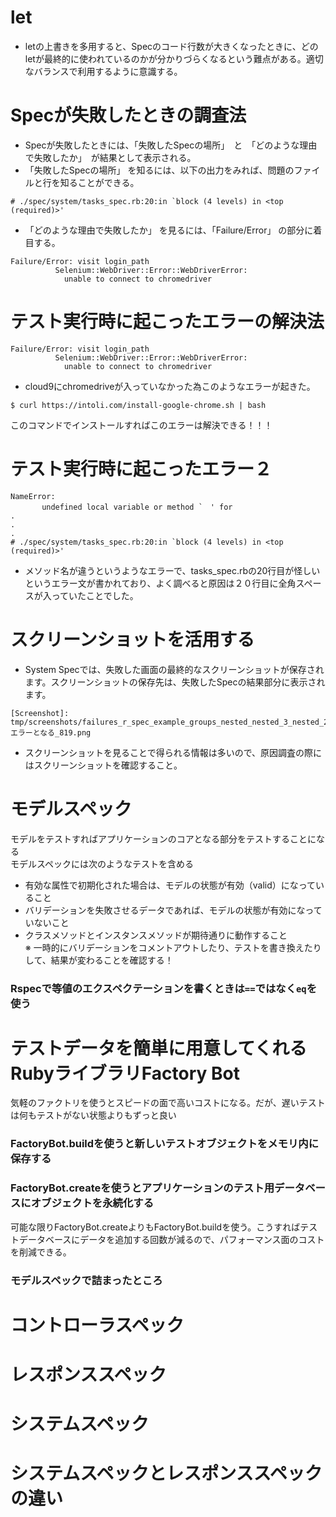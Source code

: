 # let
- letの上書きを多用すると、Specのコード行数が大きくなったときに、どのletが最終的に使われているのかが分かりづらくなるという難点がある。適切なバランスで利用するように意識する。

# Specが失敗したときの調査法
- Specが失敗したときには、「失敗したSpecの場所」　と　「どのような理由で失敗したか」　が結果として表示される。
- 「失敗したSpecの場所」 を知るには、以下の出力をみれば、問題のファイルと行を知ることができる。
```
# ./spec/system/tasks_spec.rb:20:in `block (4 levels) in <top (required)>'
```
- 「どのような理由で失敗したか」 を見るには、「Failure/Error」 の部分に着目する。
```
Failure/Error: visit login_path
          Selenium::WebDriver::Error::WebDriverError:
            unable to connect to chromedriver
```

# テスト実行時に起こったエラーの解決法

```
Failure/Error: visit login_path
          Selenium::WebDriver::Error::WebDriverError:
            unable to connect to chromedriver
```
- cloud9にchromedriveが入っていなかった為このようなエラーが起きた。
```
$ curl https://intoli.com/install-google-chrome.sh | bash
```
このコマンドでインストールすればこのエラーは解決できる！！！

# テスト実行時に起こったエラー２

```
NameError:
       undefined local variable or method `　' for 
.
.
.
# ./spec/system/tasks_spec.rb:20:in `block (4 levels) in <top (required)>'

```
- メソッド名が違うというようなエラーで、tasks_spec.rbの20行目が怪しいというエラー文が書かれており、よく調べると原因は２０行目に全角スペースが入っていたことでした。

# スクリーンショットを活用する
- System Specでは、失敗した画面の最終的なスクリーンショットが保存されます。スクリーンショットの保存先は、失敗したSpecの結果部分に表示されます。
```
[Screenshot]: tmp/screenshots/failures_r_spec_example_groups_nested_nested_3_nested_2_エラーとなる_819.png
```
- スクリーンショットを見ることで得られる情報は多いので、原因調査の際にはスクリーンショットを確認すること。



# モデルスペック
モデルをテストすればアプリケーションのコアとなる部分をテストすることになる<br>
モデルスペックには次のようなテストを含める<br>
- 有効な属性で初期化された場合は、モデルの状態が有効（valid）になっていること
- バリデーションを失敗させるデータであれば、モデルの状態が有効になっていないこと
- クラスメソッドとインスタンスメソッドが期待通りに動作すること<br>
※ 一時的にバリデーションをコメントアウトしたり、テストを書き換えたりして、結果が変わることを確認する！

### Rspecで等値のエクスペクテーションを書くときは`==`ではなく`eq`を使う

# テストデータを簡単に用意してくれるRubyライブラリFactory Bot
気軽のファクトリを使うとスピードの面で高いコストになる。だが、遅いテストは何もテストがない状態よりもずっと良い

### FactoryBot.buildを使うと新しいテストオブジェクトをメモリ内に保存する 
### FactoryBot.createを使うとアプリケーションのテスト用データベースにオブジェクトを永続化する
可能な限りFactoryBot.createよりもFactoryBot.buildを使う。こうすればテストデータベースにデータを追加する回数が減るので、パフォーマンス面のコストを削減できる。

### モデルスペックで詰まったところ

# コントローラスペック

# レスポンススペック

# システムスペック

# システムスペックとレスポンススペックの違い

